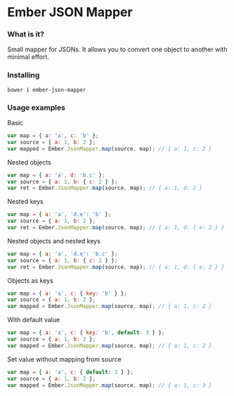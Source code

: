 # Ember JSON Mapper

### What is it?
Small mapper for JSONs. It allows you to convert one object to another with minimal effort.

### Installing
````
bower i ember-json-mapper
````


### Usage examples
Basic
````javascript
var map = { a: 'a', c: 'b' };
var source = { a: 1, b: 2 };
var mapped = Ember.JsonMapper.map(source, map); // { a: 1, c: 2 }
````

Nested objects
````javascript
var map = { a: 'a', d: 'b.c' };
var source = { a: 1, b: { c: 2 } };
var ret = Ember.JsonMapper.map(source, map); // { a: 1, d: 2 }
````

Nested keys
````javascript
var map = { a: 'a', 'd.e': 'b' };
var source = { a: 1, b: 2 };
var ret = Ember.JsonMapper.map(source, map); // { a: 1, d: { e: 2 } }
````

Nested objects and nested keys
````javascript
var map = { a: 'a', 'd.e': 'b.c' };
var source = { a: 1, b: { c: 2 } };
var ret = Ember.JsonMapper.map(source, map); // { a: 1, d: { e: 2 } }
````

Objects as keys
````javascript
var map = { a: 'a', c: { key: 'b' } };
var source = { a: 1, b: 2 };
var mapped = Ember.JsonMapper.map(source, map); // { a: 1, c: 2 }
````

With default value
````javascript
var map = { a: 'a', c: { key: 'b', default: 3 } };
var source = { a: 1, b: 2 };
var mapped = Ember.JsonMapper.map(source, map); // { a: 1, c: 2 }
````

Set value without mapping from source
````javascript
var map = { a: 'a', c: { default: 3 } };
var source = { a: 1, b: 2 };
var mapped = Ember.JsonMapper.map(source, map); // { a: 1, c: 3 }
````